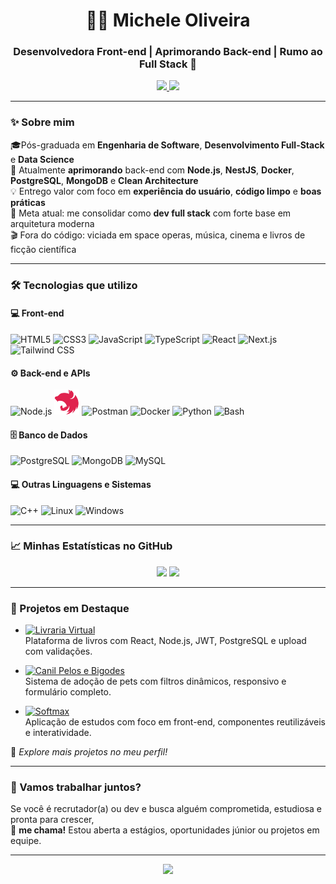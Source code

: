<h1 align="center">👩‍💻 Michele Oliveira</h1>
<h3 align="center">Desenvolvedora Front-end | Aprimorando Back-end | Rumo ao Full Stack 🚀</h3>

<div align="center">
<a href="https://www.linkedin.com/in/michele-oliveira-novais">
  <img src="https://img.shields.io/badge/-My%20LinkedIn-8A2BE2?style=flat-square&logo=linkedin&logoColor=white"/>
</a>
<a href="mailto:micheleoliveiranovais24@gmail.com">
  <img src="https://img.shields.io/badge/-micheleoliveiranovais24@gmail.com-9370DB?style=flat-square&logo=Gmail&logoColor=white"/>
</a>
</div>




---

### ✨ Sobre mim

🎓Pós-graduada em **Engenharia de Software**, **Desenvolvimento Full-Stack** e **Data Science**  
🚀 Atualmente **aprimorando** back-end com **Node.js**, **NestJS**, **Docker**, **PostgreSQL**, **MongoDB** e **Clean Architecture**  
💡 Entrego valor com foco em **experiência do usuário**, **código limpo** e **boas práticas**  
🎯 Meta atual: me consolidar como **dev full stack** com forte base em arquitetura moderna  
🎬 Fora do código: viciada em space operas, música, cinema e livros de ficção científica  

---

### 🛠️ Tecnologias que utilizo
#### 💻 Front-end
<p>
  <img title="HTML5" width="40" src="https://cdn.jsdelivr.net/gh/devicons/devicon/icons/html5/html5-original.svg" />
  <img title="CSS3" width="40" src="https://cdn.jsdelivr.net/gh/devicons/devicon/icons/css3/css3-original.svg" />
  <img title="JavaScript" width="40" src="https://cdn.jsdelivr.net/gh/devicons/devicon/icons/javascript/javascript-original.svg" />
  <img title="TypeScript" width="40" src="https://cdn.jsdelivr.net/gh/devicons/devicon/icons/typescript/typescript-original.svg" />
  <img title="React" width="40" src="https://cdn.jsdelivr.net/gh/devicons/devicon/icons/react/react-original.svg" />
  <img title="Next.js" width="40" src="https://cdn.jsdelivr.net/gh/devicons/devicon/icons/nextjs/nextjs-original.svg" />
  <img title="Tailwind CSS" width="40" src="https://upload.wikimedia.org/wikipedia/commons/d/d5/Tailwind_CSS_Logo.svg"/>
</p>

#### ⚙️ Back-end e APIs
<p>
  <img title="Node.js" width="40" src="https://cdn.jsdelivr.net/gh/devicons/devicon/icons/nodejs/nodejs-original.svg" />
  <img title="NestJS" width="40" src="https://raw.githubusercontent.com/github/explore/main/topics/nestjs/nestjs.png"/>
  <img title="Postman" width="40" src="https://cdn.jsdelivr.net/gh/devicons/devicon/icons/postman/postman-original.svg" />
  <img title="Docker" width="40" src="https://cdn.jsdelivr.net/gh/devicons/devicon/icons/docker/docker-original.svg" />
  <img title="Python" width="40" src="https://cdn.jsdelivr.net/gh/devicons/devicon/icons/python/python-original.svg" />
  <img title="Bash" width="40" src="https://cdn.jsdelivr.net/gh/devicons/devicon/icons/bash/bash-original.svg" />
</p>

#### 🗄️ Banco de Dados
<p>
  <img title="PostgreSQL" width="40" src="https://cdn.jsdelivr.net/gh/devicons/devicon/icons/postgresql/postgresql-original.svg" />
  <img title="MongoDB" width="40" src="https://cdn.jsdelivr.net/gh/devicons/devicon/icons/mongodb/mongodb-original.svg" />
  <img title="MySQL" width="40" src="https://cdn.jsdelivr.net/gh/devicons/devicon/icons/mysql/mysql-original.svg" />
</p>

#### 💻 Outras Linguagens e Sistemas
<p>
  <img title="C++" width="40" src="https://cdn.jsdelivr.net/gh/devicons/devicon/icons/cplusplus/cplusplus-original.svg" />
  <img title="Linux" width="40" src="https://cdn.jsdelivr.net/gh/devicons/devicon/icons/linux/linux-original.svg" />
  <img title="Windows" width="40" src="https://cdn.jsdelivr.net/gh/devicons/devicon/icons/windows8/windows8-original.svg" />
</p>



---

### 📈 Minhas Estatísticas no GitHub

<div align="center" style="max-width: 900px; padding: 0 16px; margin: 0 auto;">
  <img height="170em" src="https://github-readme-stats.vercel.app/api?username=michele-oliveira&show_icons=true&theme=tokyonight&title_color=A259FF&icon_color=F8F8F2&text_color=ffffff&bg_color=0d1117&hide_border=true"/>
  <img height="170em" src="https://github-readme-stats.vercel.app/api/top-langs/?username=michele-oliveira&layout=compact&theme=tokyonight&title_color=A259FF&text_color=ffffff&bg_color=0d1117&hide_border=true"/>
</div>

---

### 🚀 Projetos em Destaque

<div>

- [![Livraria Virtual](https://img.shields.io/badge/Livraria%20Virtual-4B0082?style=flat-square&logo=github&logoColor=white)](https://github.com/michele-oliveira/livraria-virtual-frontend)  
  Plataforma de livros com React, Node.js, JWT, PostgreSQL e upload com validações.

- [![Canil Pelos e Bigodes](https://img.shields.io/badge/Canil%20Pelos%20e%20Bigodes-4B0082?style=flat-square&logo=github&logoColor=white)](https://github.com/michele-oliveira/canil-pelos-e-bigodes-frontend)  
  Sistema de adoção de pets com filtros dinâmicos, responsivo e formulário completo.

-  [![Softmax](https://img.shields.io/badge/Softmax-4B0082?style=flat-square&logo=github&logoColor=white)](https://github.com/michele-oliveira/softmax)  
  Aplicação de estudos com foco em front-end, componentes reutilizáveis e interatividade.

</div>



📌 *Explore mais projetos no meu perfil!*

---

### 💼 Vamos trabalhar juntos?

Se você é recrutador(a) ou dev e busca alguém comprometida, estudiosa e pronta para crescer,  
💜 **me chama!** Estou aberta a estágios, oportunidades júnior ou projetos em equipe.

---

<p align="center">
  <img src="https://capsule-render.vercel.app/api?type=waving&color=A259FF&height=100&section=footer"/>
</p>




